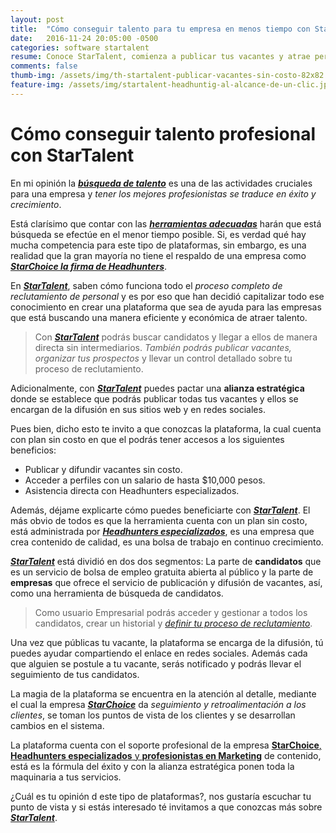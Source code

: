 ```yaml
---
layout: post
title:  "Cómo conseguir talento para tu empresa en menos tiempo con StarTalent"
date:   2016-11-24 20:05:00 -0500
categories: software startalent
resume: Conoce StarTalent, comienza a publicar tus vacantes y atrae perfiles profesionales para tu empresa.
comments: false
thumb-img: /assets/img/th-startalent-publicar-vacantes-sin-costo-82x82.jpg
feature-img: /assets/img/startalent-headhuntig-al-alcance-de-un-clic.jpg
---
```


Cómo conseguir talento profesional con StarTalent
=================================================

En mi opinión la [***búsqueda de talento***](http://bit.ly/2gnUBiX) es una de las actividades cruciales para una empresa y *tener los mejores profesionistas se traduce en éxito y crecimiento*.

Está clarísimo que contar con las [***herramientas adecuadas***](http://bit.ly/2gnUBiX) harán que está búsqueda se efectúe en el menor tiempo posible. Si, es verdad qué hay mucha competencia para este tipo de plataformas, sin embargo, es una realidad que la gran mayoría no tiene el respaldo de una empresa como [***StarChoice la firma de Headhunters***](http://bit.ly/2gnYc0n).

<!--more-->

En [***StarTalent***](http://bit.ly/2gnUBiX), saben cómo funciona todo el *proceso completo de reclutamiento de personal* y es por eso que han decidió capitalizar todo ese conocimiento en crear una plataforma que sea de ayuda para las empresas que está buscando una manera eficiente y económica de atraer talento.

> Con [***StarTalent***](http://bit.ly/2gnUBiX) podrás buscar candidatos y llegar a ellos de manera directa sin intermediarios. *También podrás publicar vacantes, organizar tus prospectos* y llevar un control detallado sobre tu proceso de reclutamiento.

Adicionalmente, con [***StarTalent***](http://bit.ly/2gnUBiX) puedes pactar una **alianza estratégica** donde se establece que podrás publicar todas tus vacantes y ellos se encargan de la difusión en sus sitios web y en redes sociales.

Pues bien, dicho esto te invito a que conozcas la plataforma, la cual cuenta con plan sin costo en que el podrás tener accesos a los siguientes beneficios:

-   Publicar y difundir vacantes sin costo.
-   Acceder a perfiles con un salario de hasta $10,000 pesos.
-   Asistencia directa con Headhunters especializados.

Además, déjame explicarte cómo puedes beneficiarte con [***StarTalent***](http://bit.ly/2gnUBiX). El más obvio de todos es que la herramienta cuenta con un plan sin costo, está administrada por [***Headhunters especializados***](http://bit.ly/2gnYc0n), es una empresa que crea contenido de calidad, es una bolsa de trabajo en continuo crecimiento.

[***StarTalent***](http://bit.ly/2gnUBiX) está dividió en dos dos segmentos: La parte de **candidatos** que es un servicio de bolsa de empleo gratuita abierta al público y la parte de **empresas** que ofrece el servicio de publicación y difusión de vacantes, así, como una herramienta de búsqueda de candidatos.

> Como usuario Empresarial podrás acceder y gestionar a todos los candidatos, crear un historial y [*definir tu proceso de reclutamiento*](http://bit.ly/2gnUBiX).

Una vez que públicas tu vacante, la plataforma se encarga de la difusión, tú puedes ayudar compartiendo el enlace en redes sociales. Además cada que alguien se postule a tu vacante, serás notificado y podrás llevar el seguimiento de tus candidatos.

La magia de la plataforma se encuentra en la atención al detalle, mediante el cual la empresa [***StarChoice***](http://bit.ly/2gnYc0n) da *seguimiento y retroalimentación a los clientes*, se toman los puntos de vista de los clientes y se desarrollan cambios en el sistema.

La plataforma cuenta con el soporte profesional de la empresa [**StarChoice**, **Headhunters especializados** y **profesionistas en Marketing**](http://bit.ly/2gnYc0n) de contenido, está es la fórmula del éxito y con la alianza estratégica ponen toda la maquinaria a tus servicios.

¿Cuál es tu opinión d este tipo de plataformas?, nos gustaría escuchar tu punto de vista y si estás interesado té invitamos a que conozcas más sobre [***StarTalent***](http://bit.ly/2gnUBiX).

